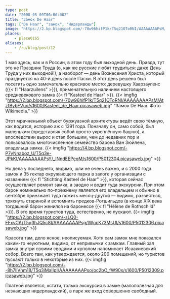```yaml
---
type: post
date: "2008-05-09T00:00:00Z"
title: "Замок De Haar"
tags: ["De Haar", "замок", "Нидерланды"]
image: "https://2.bp.blogspot.com/-70w96hifP1k/T5q21OToRNI/AAAAAAAAPsM/AtzfBybFVuo/s1600/Kasteel_de_Haar.picasaweb.jpg"
places:
    - place0165
aliases:
    - /ru/blog/post/12
---
```


1 мая здесь, как и в России, в этом году был выходной день. Правда, тут это не Праздник Труда (о, как же русские любят трудиться: даже День Труда у них выходной!), а наоборот — день Вознесения Христа, который празднуется на 40-й день после Пасхи. В этот день решено был посетить одно замечательно красивое место: деревушку Хаарзауленс ({{< fl "Haarzuilens" >}}), примечательную наличием настоящего средневекового замка {{< fl "Kasteel de Haar" >}}.
{{< imgfig "https://2.bp.blogspot.com/-70w96hifP1k/T5q21OToRNI/AAAAAAAAPsM/AtzfBybFVuo/s1600/Kasteel_de_Haar.picasaweb.jpg" "Замок De Haar. Фото Wikimedia." >}}

<!--more-->

Этот мрачненький объект буржуазной архитектуры ведёт свою тёмную, как водится, историю аж с 1391 года. Поначалу он, само собой, был маленьким (представляя собой просто укреплённую башню), а впоследствии вырос и стал большим, чем до недавних пор и пользовалось многочисленное семейство барона Ван Зюйлена, владельца замка.
{{< imgfig "https://4.bp.blogspot.com/-P7yNnaboz_U/T5q3e-JPkKI/AAAAAAAAPsY/_INndEEPeqM/s1600/P5012304.picasaweb.jpg" >}}

Но дела у последнего, видимо, шли не очень важно, и с 2000 года замок и 35 гектар окружающего парка в залоге у организации с названием {{< fl "Stichting Kasteel de Haar" >}}, которая сейчас осуществляет ремонт замка, а заодно и водит туда экскурсии. При этом барон номинально по-прежнему является его владельцем и обычно в сентябре приезжает туда пожить месяц-другой — видимо, развеяться, тряхнуть стариной и вспомнить предков-Ротшильдов (в конце XIX века тогдашний барон женился на баронессе {{< fl "Hélène de Rothschild" >}}). В это время туристов туда, естественно, не пускают.
{{< imgfig "https://2.bp.blogspot.com/-sLQ0-FFxvCA/T5q3hJQ5c8I/AAAAAAAAPsg/lWucK73MsUI/s1600/P5012306.picasaweb.jpg" >}}

Красота там, дело ясное, неописуемая. Хотя сам замок мне показался каким-то неуютным, видимо, от непривычки к замкам. Главный зал замка внутри своими сводами и куполом напоминает Исаакиевский собор. Всего там, как утверждается, около 200 помещений, но туристов пускают только в некоторые из них.
{{< imgfig "https://2.bp.blogspot.com/--8h7llVhm18/T5q3iMaIIpI/AAAAAAAAPso/oc2bO_fW90s/s1600/P5012309.picasaweb.jpg" >}}

Платной является, кстати, только экскурсия в замке (малополезная для незнающих нидерландский), в парк же вход совершенно свободный.
